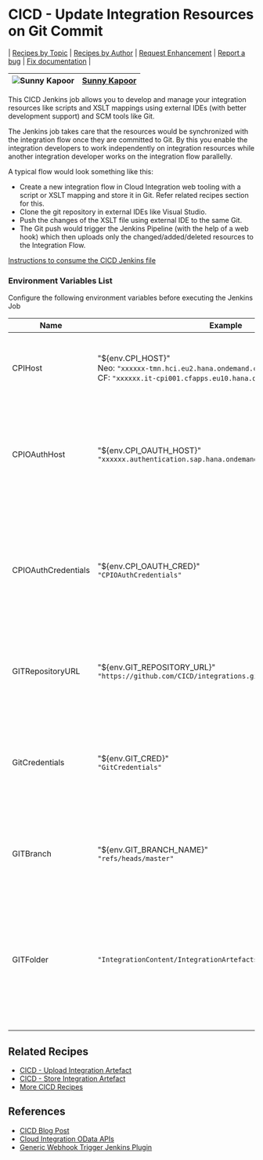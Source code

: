 # CICD - Update Integration Resources on Git Commit

\| [Recipes by Topic](../../readme.md ) \| [Recipes by Author](../../author.md ) \| [Request Enhancement](https://github.com/SAP/apibusinesshub-integration-recipes/issues/new?assignees=&labels=Recipe%20Fix,enhancement&template=recipe-request.md&title=Improve%20escaped-do-some-code-thing-%20 ) \| [Report a bug](https://github.com/SAP-samples/cloud-integration-flow/issues/new?assignees=&labels=Recipe%20Fix,bug&template=bug_report.md&title=Issue%20with%20escaped-do-some-code-thing-%20 ) \| [Fix documentation](https://github.com/SAP/apibusinesshub-integration-recipes/issues/new?assignees=&labels=Recipe%20Fix,documentation&template=bug_report.md&title=Docu%20fix%20escaped-do-some-code-thing-%20 ) \|

![Sunny Kapoor](https://github.com/simplykapoor.png?size=50 ) | [Sunny Kapoor](https://github.com/simplykapoor) |
----|----|

This CICD Jenkins job allows you to develop and manage your integration resources like scripts and XSLT mappings using external IDEs (with better development support) and SCM tools like Git.

The Jenkins job takes care that the resources would be synchronized with the integration flow once they are committed to Git. By this you enable the integration developers to work independently on integration resources while another integration developer works on the integration flow parallelly.

 A typical flow would look something like this:

 * Create a new integration flow in Cloud Integration web tooling with a script or XSLT mapping and store it in Git. Refer related recipes section for this.
 * Clone the git repository in external IDEs like Visual Studio.
 * Push the changes of the XSLT file using external IDE to the same Git.
 * The Git push would trigger the Jenkins Pipeline (with the help of a web hook) which then uploads only the changed/added/deleted resources to the Integration Flow.

[Instructions to consume the CICD Jenkins file](../../instructions-to-consume-the-CICD-jenkins-file.md)

### Environment Variables List
Configure the following environment variables before executing the Jenkins Job

Name|Example|Description
----|----|----
CPIHost| "${env.CPI_HOST}" <br/> Neo: ```"xxxxxx-tmn.hci.eu2.hana.ondemand.com"``` <br/>CF: ```"xxxxxx.it-cpi001.cfapps.eu10.hana.ondemand.com"```|The hostname (without HTTPS) of your Cloud Integration tenant |
CPIOAuthHost | "${env.CPI_OAUTH_HOST}" <br/>```"xxxxxx.authentication.sap.hana.ondemand.com"``` |The hostname (without HTTPS) of the OAuth token server of your Cloud Integration tenant |
CPIOAuthCredentials | "${env.CPI_OAUTH_CRED}" <br/> ```"CPIOAuthCredentials"``` |The alias of the OAuth credentials for the Cloud Integration tenant which is deployed on your build server (like Jenkins) |
GITRepositoryURL | "${env.GIT_REPOSITORY_URL}" <br/>```"https://github.com/CICD/integrations.git"```|The full URL of the source code repository without HTTPS |
GitCredentials | "${env.GIT_CRED}" <br/> ```"GitCredentials"``` |The alias of the source code repository credentials which is deployed on your build server (like Jenkins)|
GITBranch | "${env.GIT_BRANCH_NAME}" <br/> ```"refs/heads/master"``` |Specify the source code repository branch that you want to work with |
GITFolder | ```"IntegrationContent/IntegrationArtefacts/Flow_with_XSLT_mapping"``` |Specify the integration flow root folder name in your source code repository from where you like to read the intgration flow resources |

## Related Recipes
* [CICD - Upload Integration Artefact](../CICD-UploadIntegrationArtefact)
* [CICD - Store Integration Artefact](../CICD-StoreIntegrationArtefact)
* [More CICD Recipes](../../readme.md#cicd)

## References
* [CICD Blog Post](https://blogs.sap.com/2021/06/01/ci-cd-for-sap-integration-suite-here-you-go/)
* [Cloud Integration OData APIs](https://api.sap.com/package/CloudIntegrationAPI?section=Artifacts)
* [Generic Webhook Trigger Jenkins Plugin](https://github.com/jenkinsci/generic-webhook-trigger-plugin/)
